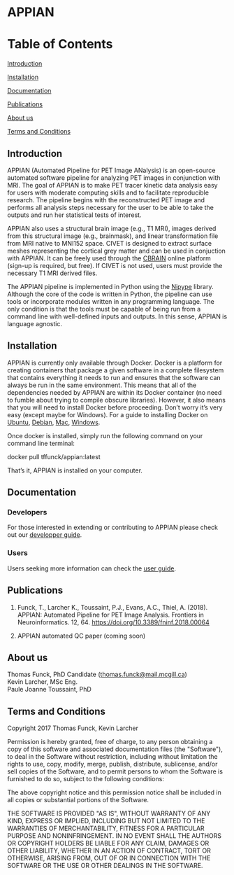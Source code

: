 # APPIAN
Table of Contents
=================
[Introduction](#introduction)

[Installation](#installation)

[Documentation](#documentation)

[Publications](#publications)

[About us](#about-us)

[Terms and Conditions](#terms-and-conditions)


## Introduction
APPIAN (Automated Pipeline for PET Image ANalysis) is an open-source automated software pipeline for analyzing PET images in conjunction with MRI. The goal of APPIAN is to make PET tracer kinetic data analysis easy for users with moderate computing skills and to facilitate reproducible research. The pipeline begins with the reconstructed PET image and performs all analysis steps necessary for the user to be able to take the outputs and run her statistical tests of interest. 

APPIAN also uses a structural brain image (e.g., T1 MRI), images derived from this structural image (e.g., brainmask), and linear transformation file from MRI native to MNI152 space. CIVET is designed to extract surface meshes representing the cortical grey matter and can be used in conjuction with APPIAN. It can be freely used through the [CBRAIN][cbrain] online platform (sign-up is required, but free). If CIVET is not used, users must provide the necessary T1 MRI derived files. 

The APPIAN pipeline is implemented in Python using the [Nipype][nipype] library. Although the core of the code is written in Python, the pipeline can use tools or incorporate modules written in any programming language. The only condition is that the tools must be capable of being run from a command line with well-defined inputs and outputs. In this sense, APPIAN is  language agnostic.

## Installation 

APPIAN is currently only available through Docker. Docker is a platform for creating containers that package a given software in a complete filesystem that contains everything it needs to run and ensures that the software can always be run in the same environment. This means that all of the dependencies needed by APPIAN are within its Docker container (no need to fumble about trying to compile obscure libraries). However, it also means that you will need to install Docker before proceeding. Don’t worry it’s very easy (except maybe for Windows). For a guide to installing Docker on [Ubuntu][ubuntu_docker], [Debian][debian_docker], [Mac][mac_docker], [Windows][windows_docker].


Once docker is installed, simply run the following command on your command line terminal:

docker pull tffunck/appian:latest

That’s it, APPIAN is installed on your computer. 


## Documentation
### Developers
For those interested in extending or contributing to APPIAN please check out our [developper guide][link_contributing]. 

### Users

Users seeking more information can check the [user guide][link_user_guide].

## Publications
1. Funck, T., Larcher K., Toussaint, P.J., Evans, A.C., Thiel, A. (2018). APPIAN: Automated Pipeline for PET Image Analysis. Frontiers in Neuroinformatics. 12, 64.  https://doi.org/10.3389/fninf.2018.00064 

2. APPIAN automated QC paper (coming soon)

## About us
Thomas Funck, PhD Candidate (thomas.funck@mail.mcgill.ca)\
Kevin Larcher, MSc Eng.\
Paule Joanne Toussaint, PhD

## Terms and Conditions
Copyright 2017 Thomas Funck, Kevin Larcher


Permission is hereby granted, free of charge, to any person obtaining a copy of this software and associated documentation files (the "Software"), to deal in the Software without restriction, including without limitation the rights to use, copy, modify, merge, publish, distribute, sublicense, and/or sell copies of the Software, and to permit persons to whom the Software is furnished to do so, subject to the following conditions:

The above copyright notice and this permission notice shall be included in all copies or substantial portions of the Software.

THE SOFTWARE IS PROVIDED "AS IS", WITHOUT WARRANTY OF ANY KIND, EXPRESS OR IMPLIED, INCLUDING BUT NOT LIMITED TO THE WARRANTIES OF MERCHANTABILITY, FITNESS FOR A PARTICULAR PURPOSE AND NONINFRINGEMENT. IN NO EVENT SHALL THE AUTHORS OR COPYRIGHT HOLDERS BE LIABLE FOR ANY CLAIM, DAMAGES OR OTHER LIABILITY, WHETHER IN AN ACTION OF CONTRACT, TORT OR OTHERWISE, ARISING FROM, OUT OF OR IN CONNECTION WITH THE SOFTWARE OR THE USE OR OTHER DEALINGS IN THE SOFTWARE.


[link_contributing]: https://github.com/APPIAN-PET/APPIAN/blob/master/CONTRIBUTING.md
[link_user_guide]: https://github.com/APPIAN-PET/APPIAN/blob/master/USERGUIDE.md
[ubuntu_docker]: https://docs.docker.com/install/linux/docker-ce/ubuntu/
[debian_docker]: https://docs.docker.com/install/linux/docker-ce/ubuntu/
[mac_docker]: https://docs.docker.com/docker-for-mac/install/
[windows_docker]: https://docs.docker.com/docker-for-windows/install/
[nipype]: http://nipype.readthedocs.io/en/latest/
[cbrain]: https://mcin-cnim.ca/technology/cbrain/

